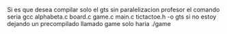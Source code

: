 Si es que desea compilar solo el gts sin paralelizacion profesor el comando seria gcc alphabeta.c board.c game.c main.c tictactoe.h -o gts si no estoy dejando un precompilado llamado game solo haria ./game
